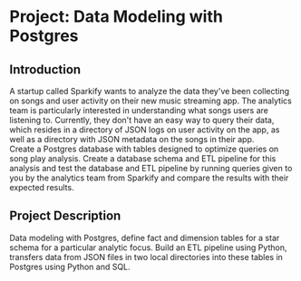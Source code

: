 # Project: Data Modeling with Postgres
## Introduction
A startup called Sparkify wants to analyze the data they've been collecting on songs and user activity on their new music streaming app. The analytics team is particularly interested in understanding what songs users are listening to. Currently, they don't have an easy way to query their data, which resides in a directory of JSON logs on user activity on the app, as well as a directory with JSON metadata on the songs in their app. <br>
Create a Postgres database with tables designed to optimize queries on song play analysis. Create a database schema and ETL pipeline for this analysis and test the database and ETL pipeline by running queries given to you by the analytics team from Sparkify and compare the results with their expected results.
## Project Description
Data modeling with Postgres, define fact and dimension tables for a star schema for a particular analytic focus.
Build an ETL pipeline using Python, transfers data from JSON files in two local directories into these tables in Postgres using Python and SQL.
